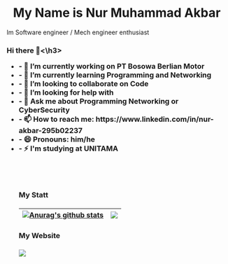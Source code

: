 <!--**SC4RECROWx/SC4RECROWx** is a ✨ _special_ ✨ repository because its `README.md` (this file) appears on your GitHub profile.

Here are some ideas to get you started:
-->

<h1 align="center">My Name is Nur Muhammad Akbar</h1>
<p>Im Software engineer / Mech engineer enthusiast</p>
<h3>Hi there 👋<\h3>
<ul>
<li>- 🔭 I’m currently working on PT Bosowa Berlian Motor</li>
<li>- 🌱 I’m currently learning Programming and Networking</li>
<li>- 👯 I’m looking to collaborate on Code</li>
<li>- 🤔 I’m looking for help with</li>
<li>- 💬 Ask me about Programming Networking or CyberSecurity</li>
<li>- 📫 How to reach me: https://www.linkedin.com/in/nur-akbar-295b02237</li>
<li>- 😄 Pronouns: him/he</li>
<li>- ⚡ I'm studying at UNITAMA</li>

<br><br>

#### My Statt
| <a href="https://github.com/SC4RECROWx/github-readme-stats"><img align="center" src="https://github-readme-stats.vercel.app/api?username=SC4RECROWx&show_icons=true&include_all_commits=true&count_private=true&theme=buefy&hide_border=true" alt="Anurag's github stats" /></a> | <a href="https://github.com/SC4RECROWx/github-readme-stats"><img align="center" src="https://github-readme-stats.vercel.app/api/top-langs/?username=SC4RECROWx&layout=compact&theme=buefy&hide_border=true" /></a> |
| ------------- | ------------- |

#### My Website
<a href="https://github.com/SC4RECROWx/github-readme-stats">
<a href="https://github.com/SC4RECROWx/SC4RECROWx.github.io">
  <img align="center" src="https://github-readme-stats.vercel.app/api/pin/?username=SC4RECROWx&repo=SC4RECROWx.github.io&theme=buefy" />
</a>
